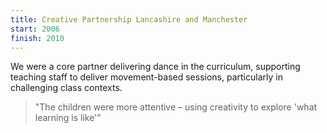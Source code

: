 ```yaml
---
title: Creative Partnership Lancashire and Manchester
start: 2006
finish: 2010
---
```


We were a core partner delivering dance in the curriculum, supporting teaching staff to deliver movement-based sessions, particularly in challenging class contexts.

> "The children were more attentive – using creativity to explore 'what learning is like'"

<!-- We provided a model that involved the children in ways that stretched their imagination and helped them to co-ordinate better movement, and so mood and provided self regulatory activity. We worked in mainstream and special schools. We devised a scheme of work for Tor View Community Specialist School in Haslingden and Accrington Academy, -->

